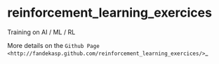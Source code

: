 reinforcement_learning_exercices
================================

Training on AI / ML / RL

More details on the `Github Page <http://fandekasp.github.com/reinforcement_learning_exercices/>`_
